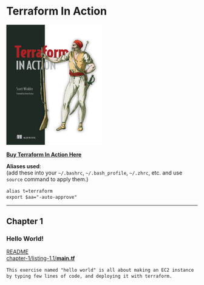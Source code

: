 # Terraform In Action
<img src="tia.png" width=50%>

[**Buy Terraform In Action Here**](https://www.manning.com/books/terraform-in-action?query=terraform%20in%20action)

**Aliases used**:  
(add these into your `~/.bashrc`, `~/.bash_profile`, `~/.zhrc`, etc. and use `source` command to apply them.)
```
alias t=terraform
export $aa="-auto-approve"
```
---
## Chapter 1
### Hello World!
[README](/chapter1/listing-1.1/)  
[chapter-1/listing-1.1/**main.tf**](/chapter-1/listing-1.1/main.tf)
```
This exercise named "hello world" is all about making an EC2 instance by typing few lines of code, and deploying it with terraform.
```